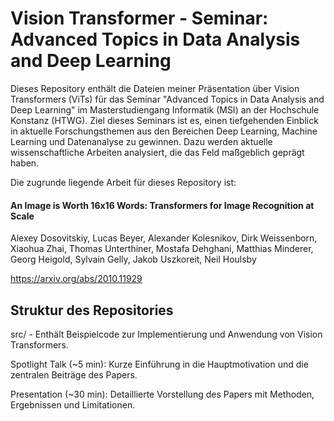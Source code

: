 # Vision Transformer - Seminar: Advanced Topics in Data Analysis and Deep Learning

Dieses Repository enthält die Dateien meiner Präsentation über Vision Transformers (ViTs) für das Seminar "Advanced Topics in Data Analysis and Deep Learning" im Masterstudiengang Informatik (MSI) an der Hochschule Konstanz (HTWG).
Ziel dieses Seminars ist es, einen tiefgehenden Einblick in aktuelle Forschungsthemen aus den Bereichen Deep Learning, Machine Learning und Datenanalyse zu gewinnen. Dazu werden aktuelle wissenschaftliche Arbeiten analysiert, die das Feld maßgeblich geprägt haben.


Die zugrunde liegende Arbeit für dieses Repository ist:

#### An Image is Worth 16x16 Words: Transformers for Image Recognition at Scale

Alexey Dosovitskiy, Lucas Beyer, Alexander Kolesnikov, Dirk Weissenborn, Xiaohua Zhai, Thomas Unterthiner, Mostafa Dehghani, Matthias Minderer, Georg Heigold, Sylvain Gelly, Jakob Uszkoreit, Neil Houlsby

https://arxiv.org/abs/2010.11929

## Struktur des Repositories

src/ - Enthält Beispielcode zur Implementierung und Anwendung von Vision Transformers.

Spotlight Talk (~5 min): Kurze Einführung in die Hauptmotivation und die zentralen Beiträge des Papers.

Presentation (~30 min): Detaillierte Vorstellung des Papers mit Methoden, Ergebnissen und Limitationen.

